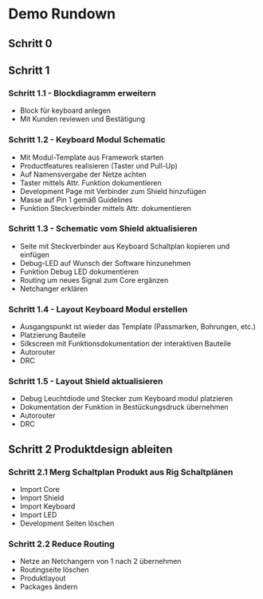 # Demo Rundown

## Schritt 0

## Schritt 1

### Schritt 1.1 - Blockdiagramm erweitern

- Block für keyboard anlegen
- Mit Kunden reviewen und Bestätigung

### Schritt 1.2 - Keyboard Modul Schematic

- Mit Modul-Template aus Framework starten
- Productfeatures realisieren (Taster und Pull-Up)
- Auf Namensvergabe der Netze achten
- Taster mittels Attr. Funktion dokumentieren
- Development Page mit Verbinder zum Shield hinzufügen
- Masse auf Pin 1 gemäß Guidelines
- Funktion Steckverbinder mittels Attr. dokumentieren


### Schritt 1.3 - Schematic vom Shield aktualisieren

- Seite mit Steckverbinder aus Keyboard Schaltplan kopieren und einfügen
- Debug-LED auf Wunsch der Software hinzunehmen
- Funktion Debug LED dokumentieren
- Routing um neues Signal zum Core ergänzen
- Netchanger erklären


### Schritt 1.4 - Layout Keyboard Modul erstellen

- Ausgangspunkt ist wieder das Template (Passmarken, Bohrungen, etc.)
- Platzierung Bauteile
- Silkscreen mit Funktionsdokumentation der interaktiven Bauteile 
- Autorouter
- DRC

### Schritt 1.5 - Layout Shield aktualisieren

- Debug Leuchtdiode und Stecker zum Keyboard modul platzieren
- Dokumentation der Funktion in Bestückungsdruck übernehmen
- Autorouter 
- DRC

## Schritt 2 Produktdesign ableiten

### Schritt 2.1 Merg Schaltplan Produkt aus Rig Schaltplänen 

- Import Core
- Import Shield
- Import Keyboard
- Import LED
- Development Seiten löschen

### Schritt 2.2 Reduce Routing

- Netze an Netchangern von 1 nach 2 übernehmen
- Routingseite löschen
- Produktlayout
- Packages ändern
